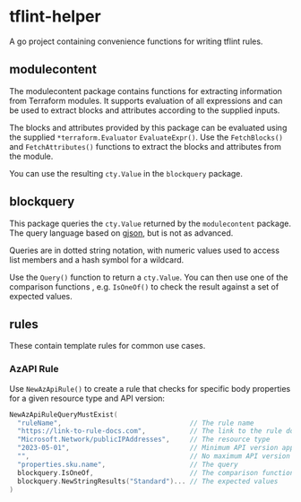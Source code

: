 # tflint-helper

A go project containing convenience functions for writing tflint rules.

## modulecontent

The modulecontent package contains functions for extracting information from Terraform modules.
It supports evaluation of all expressions and can be used to extract blocks and attributes according to the supplied inputs.

The blocks and attributes provided by this package can be evaluated using the supplied `*terraform.Evaluator` `EvaluateExpr()`.
Use the `FetchBlocks()` and `FetchAttributes()` functions to extract the blocks and attributes from the module.

You can use the resulting `cty.Value` in the `blockquery` package.

## blockquery

This package queries the `cty.Value` returned by the `modulecontent` package.
The query language based on [gjson](https://github.com/tidwall/gjson), but is not as advanced.

Queries are in dotted string notation, with numeric values used to access list members and a hash symbol for a wildcard.

Use the `Query()` function to return a `cty.Value`.
You can then use one of the comparison functions , e.g. `IsOneOf()` to check the result against a set of expected values.

## rules

These contain template rules for common use cases.

### AzAPI Rule

Use `NewAzApiRule()` to create a rule that checks for specific body properties for a given resource type and API version:

```go
NewAzApiRuleQueryMustExist(
  "ruleName",                                // The rule name
  "https://link-to-rule-docs.com",           // The link to the rule documentation
  "Microsoft.Network/publicIPAddresses",     // The resource type
  "2023-05-01",                              // Minimum API version applicable
  "",                                        // No maximum API version applicable (use latest)
  "properties.sku.name",                     // The query
  blockquery.IsOneOf,                        // The comparison function
  blockquery.NewStringResults("Standard")... // The expected values
)
```
